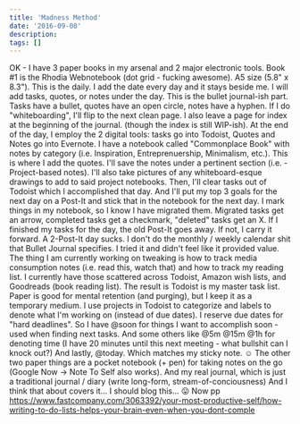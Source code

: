 ```yaml
---
title: 'Madness Method'
date: '2016-09-08'
description:
tags: []
---
```


OK - I have 3 paper books in my arsenal and 2 major electronic tools. Book #1 is the Rhodia Webnotebook (dot grid - fucking awesome). A5 size (5.8" x 8.3"). This is the daily. I add the date every day and it stays beside me. I will add tasks, quotes, or notes under the day. This is the bullet journal-ish part. Tasks have a bullet, quotes have an open circle, notes have a hyphen.
If I do "whiteboarding", I'll flip to the next clean page.
I also leave a page for index at the beginning of the journal.
(though the index is still WIP-ish).
At the end of the day, I employ the 2 digital tools: tasks go into Todoist, Quotes and Notes go into Evernote. I have a notebook called "Commonplace Book" with notes by category (i.e. Inspiration, Entreprenuership, Minimalism, etc.). This is where I add the quotes.
I'll save the notes under a pertinent section (i.e. - Project-based notes).
I'll also take pictures of any whiteboard-esque drawings to add to said project notebooks.
Then, I'll clear tasks out of Todoist which I accomplished that day.
And I'll put my top 3 goals for the next day on a Post-It and stick that in the notebook for the next day.
I mark things in my notebook, so I know I have migrated them. Migrated tasks get an arrow, completed tasks get a checkmark, "deleted" tasks get an X.
If I finished my tasks for the day, the old Post-It goes away. If not, I carry it forward. A 2-Post-It day sucks.
I don't do the monthly / weekly calendar shit that Bullet Journal specifies. I tried it and didn't feel like it provided value.
The thing I am currently working on tweaking is how to track media consumption notes (i.e. read this, watch that) and how to track my reading list. I currently have those scattered across Todoist, Amazon wish lists, and Goodreads (book reading list).
The result is Todoist is my master task list. Paper is good for mental retention (and purging), but I keep it as a temporary medium.
I use projects in Todoist to categorize and labels to denote what I'm working on (instead of due dates). I reserve due dates for "hard deadlines".
So I have @soon for things I want to accomplish soon - used when finding next tasks.
And some others like @5m @15m @1h for denoting time (I have 20 minutes until this next meeting - what bullshit can I knock out?)
And lastly, @today. Which matches my sticky note. ☺
The other two paper things are a pocket notebook (+ pen) for taking notes on the go (Google Now -> Note To Self also works).
And my real journal, which is just a traditional journal / diary (write long-form, stream-of-conciousness)
And I think that about covers it...
I should blog this... 😛
Now
pp
https://www.fastcompany.com/3063392/your-most-productive-self/how-writing-to-do-lists-helps-your-brain-even-when-you-dont-comple
